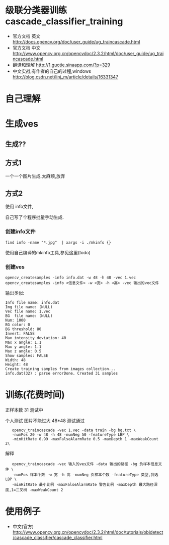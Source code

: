 # 级联分类器训练 cascade_classifier_training

* 官方文档 英文 http://docs.opencv.org/doc/user_guide/ug_traincascade.html
* 官方文档 中文 http://www.opencv.org.cn/opencvdoc/2.3.2/html/doc/user_guide/ug_traincascade.html
* 翻译和理解 http://1.guotie.sinaapp.com/?p=329
* 中文实战,有作者的自己的过程,windows http://blog.csdn.net/linj_m/article/details/16331347

# 自己理解

# 生成ves

## 生成??

## 方式1

一个一个图片生成,太麻烦,放弃

## 方式2

使用 info文件,

自己写了个程序批量手动生成.

### 创建info文件

    find info -name "*.jpg"  | xargs -i ./mkinfo {}

使用自己编译的mkinfo工具,参见这里(todo)

### 创建ves

    opencv_createsamples -info info.dat -w 48 -h 48 -vec 1.vec
    opencv_createsamples -info <信息文件> -w <宽> -h <高> -vec 输出的vec文件

输出类似:
```
Info file name: info.dat
Img file name: (NULL)
Vec file name: 1.vec
BG  file name: (NULL)
Num: 1000
BG color: 0
BG threshold: 80
Invert: FALSE
Max intensity deviation: 40
Max x angle: 1.1
Max y angle: 1.1
Max z angle: 0.5
Show samples: FALSE
Width: 48
Height: 48
Create training samples from images collection...
info.dat(32) : parse errorDone. Created 31 samples
```


# 训练(花费时间)
正样本数 31 测试中

个人测试 图片不能过大 48*48 测试通过
```
   opencv_traincascade -vec 1.vec -data train -bg bg.txt \
   -numPos 20 -w 48 -h 48 -numNeg 50 -featureType LBP \
   -minHitRate 0.99 -maxFalseAlarmRate 0.5 -maxDepth 1 -maxWeakCount 2\
```
解释
```
   opencv_traincascade -vec 输入的ves文件 -data 输出的路径 -bg 负样本信息文件 \
   -numPos 样本个数 -w 宽 -h 高 -numNeg 负样本个数 -featureType 类型,我选LBP \
   -minHitRate 最小比例 -maxFalseAlarmRate 警告比例 -maxDepth 最大路径深度,1=二叉树 -maxWeakCount 2
```

# 使用例子 

* 中文(官方)  http://www.opencv.org.cn/opencvdoc/2.3.2/html/doc/tutorials/objdetect/cascade_classifier/cascade_classifier.html